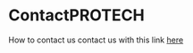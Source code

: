 # ContactPROTECH
How to contact us
contact us with this link <a href="https://giftedterry.github.io/ContactPROTECH/">here</a>
